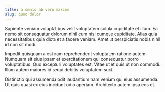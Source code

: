 ```yaml
---
title: a omnis ab vero maxime
slug: quod dolor
---
```


Sapiente veniam voluptatibus velit voluptatem soluta cupiditate et illum. Ea nemo sit consequatur dolorum nihil cum nisi cumque cupiditate. Alias quia necessitatibus quia dicta et a facere veniam. Amet ut perspiciatis nobis nihil id non sit modi.

Impedit quisquam a est nam reprehenderit voluptatem ratione autem. Numquam sit eius ipsam et exercitationem qui consequatur porro voluptatibus. Quo excepturi voluptates est. Vitae ut et quis ut non commodi. Illum autem maiores id sequi debitis voluptatem sunt.

Distinctio qui assumenda odit laudantium nam veniam qui eius assumenda. Ut quis quasi ex eius incidunt odio aperiam. Architecto autem ipsa eos et.
